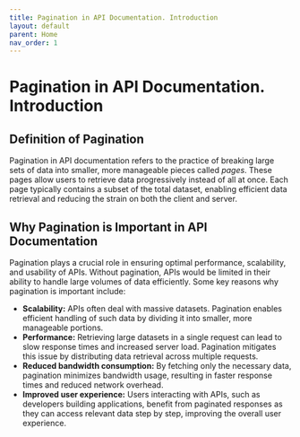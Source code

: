 ```yaml
---
title: Pagination in API Documentation. Introduction
layout: default
parent: Home
nav_order: 1
---
```


# Pagination in API Documentation. Introduction

## Definition of Pagination

Pagination in API documentation refers to the practice of breaking large sets of data into smaller, more manageable pieces called <em>pages</em>. These pages allow users to retrieve data progressively instead of all at once. Each page typically contains a subset of the total dataset, enabling efficient data retrieval and reducing the strain on both the client and server.

## Why Pagination is Important in API Documentation
Pagination plays a crucial role in ensuring optimal performance, scalability, and usability of APIs. Without pagination, APIs would be limited in their ability to handle large volumes of data efficiently. Some key reasons why pagination is important include:
- **Scalability:** APIs often deal with massive datasets. Pagination enables efficient handling of such data by dividing it into smaller, more manageable portions.
- **Performance:** Retrieving large datasets in a single request can lead to slow response times and increased server load. Pagination mitigates this issue by distributing data retrieval across multiple requests.
- **Reduced bandwidth consumption:** By fetching only the necessary data, pagination minimizes bandwidth usage, resulting in faster response times and reduced network overhead.
- **Improved user experience:** Users interacting with APIs, such as developers building applications, benefit from paginated responses as they can access relevant data step by step, improving the overall user experience.
